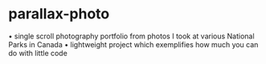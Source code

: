 # parallax-photo
• single scroll photography portfolio from photos I took at various National Parks in Canada 
• lightweight project which exemplifies how much you can do with little code
